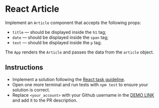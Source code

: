 # React Article

Implement an `Article` component that accepts the following props:
- `title` — should be displayed inside the `h1` tag;
- `date` — should be displayed inside the `span` tag;
- `text` — should be displayed inside the `p` tag.

The `App` renders the `Article` and passes the data from the `article` object.

## Instructions

- Implement a solution following the [React task guideline](https://github.com/mate-academy/react_task-guideline#react-tasks-guideline).
- Open one more terminal and run tests with `npm test` to ensure your solution is correct.
- Replace `<your_account>` with your Github username in the [DEMO LINK](https://olhach.github.io/react_article/) and add it to the PR description.
